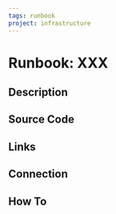 ```yaml
---
tags: runbook
project: infrastructure
---
```


# Runbook: XXX

## Description

## Source Code

## Links

## Connection

## How To
